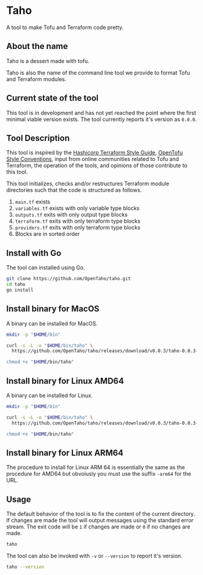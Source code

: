 # Taho

A tool to make Tofu and Terraform code pretty.

## About the name

Taho is a dessert made with tofu.

Taho is also the name of the command line tool we provide to format Tofu and
Terraform modules.

## Current state of the tool

This tool is in development and has not yet reached the point where the first
minimal viable version exists. The tool currently reports it's version as
`0.0.0`.

## Tool Description

This tool is inspired by the [Hashicorp Terraform Style Guide][0], [OpenTofu
Style Conventions][1], input from online communities related to Tofu and
Terraform, the operation of the tools, and opinions of those contribute to this
tool.

This tool initializes, checks and/or restructures Terraform module directories
such that the code is structured as follows.

1. `main.tf` exists
2. `variables.tf` exists with only variable type blocks
3. `outputs.tf` exits with only output type blocks
4. `terraform.tf` exits with only terraform type blocks
5. `providers.tf` exits with only terraform type blocks
6. Blocks are in sorted order

## Install with Go

The tool can installed using Go.

```zsh
git clone https://github.com/OpenTaho/taho.git
cd taho
go install
```

## Install binary for MacOS

A binary can be installed for MacOS.

```zsh
mkdir -p "$HOME/bin"

curl -s -L -o "$HOME/bin/taho" \
  https://github.com/OpenTaho/taho/releases/download/v0.0.3/taho-0.0.3-darwin-$(arch)"

chmod +x "$HOME/bin/taho"
```

## Install binary for Linux AMD64

A binary can be installed for Linux.

```zsh
mkdir -p "$HOME/bin"

curl -s -L -o "$HOME/bin/taho" \
  https://github.com/OpenTaho/taho/releases/download/v0.0.3/taho-0.0.3-linux-amd64"

chmod +x "$HOME/bin/taho"
```

## Install binary for Linux ARM64

The procedure to install for Linux ARM 64 is essentially the same as the
procedure for AMD64 but obvoiusly you must use the suffix `-arm64` for the URL.

## Usage

The default behavior of the tool is to fix the content of the current directory.
If changes are made the tool will output messages using the standard error
stream. The exit code will be  `1` if changes are made or `0` if no changes are
made.

```zsh
taho
```

The tool can also be invoked with `-v` or `--version` to report it's version.

```zsh
taho --version
```

[0]: https://developer.hashicorp.com/terraform/language/style
[1]: https://opentofu.org/docs/language/syntax/style/
